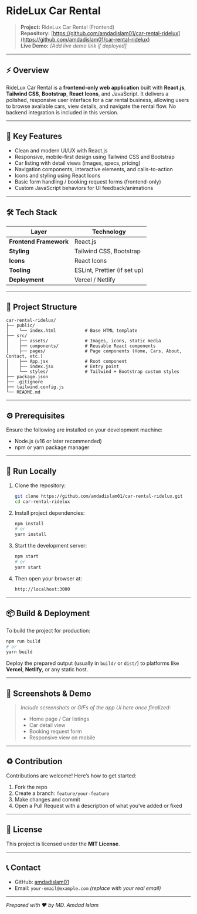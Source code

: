 # RideLux Car Rental

> **Project:** RideLux Car Rental (Frontend)
></br>
> **Repository:** [https://github.com/amdadislam01/car-rental-ridelux](https://github.com/amdadislam01/car-rental-ridelux)
> </br>
> **Live Demo:** *\[Add live demo link if deployed]*

---

## ⚡ Overview

RideLux Car Rental is a **frontend-only web application** built with **React.js**, **Tailwind CSS**, **Bootstrap**, **React Icons**, and JavaScript. It delivers a polished, responsive user interface for a car rental business, allowing users to browse available cars, view details, and navigate the rental flow. No backend integration is included in this version.

---

## 🎯 Key Features

* Clean and modern UI/UX with React.js
* Responsive, mobile-first design using Tailwind CSS and Bootstrap
* Car listing with detail views (images, specs, pricing)
* Navigation components, interactive elements, and calls-to-action
* Icons and styling using React Icons
* Basic form handling / booking request forms (frontend-only)
* Custom JavaScript behaviors for UI feedback/animations

---

## 🛠 Tech Stack

| Layer                  | Technology                   |
| ---------------------- | ---------------------------- |
| **Frontend Framework** | React.js                     |
| **Styling**            | Tailwind CSS, Bootstrap      |
| **Icons**              | React Icons                  |
| **Tooling**            | ESLint, Prettier (if set up) |
| **Deployment**         | Vercel / Netlify             |

---

## 📁 Project Structure

```
car-rental-ridelux/
├── public/
│    └── index.html           # Base HTML template
├── src/
│    ├── assets/              # Images, icons, static media
│    ├── components/          # Reusable React components
│    ├── pages/               # Page components (Home, Cars, About, Contact, etc.)
│    ├── App.jsx              # Root component
│    ├── index.jsx            # Entry point
│    └── styles/              # Tailwind + Bootstrap custom styles
├── package.json
├── .gitignore
├── tailwind.config.js
└── README.md
```

---

## ⚙️ Prerequisites

Ensure the following are installed on your development machine:

* Node.js (v16 or later recommended)
* npm or yarn package manager

---

## 🚀 Run Locally

1. Clone the repository:

   ```bash
   git clone https://github.com/amdadislam01/car-rental-ridelux.git
   cd car-rental-ridelux
   ```

2. Install project dependencies:

   ```bash
   npm install
   # or
   yarn install
   ```

3. Start the development server:

   ```bash
   npm start
   # or
   yarn start
   ```

4. Then open your browser at:

   ```
   http://localhost:3000
   ```

---

## 📦 Build & Deployment

To build the project for production:

```bash
npm run build
# or
yarn build
```

Deploy the prepared output (usually in `build/` or `dist/`) to platforms like **Vercel**, **Netlify**, or any static host.

---

## 📸 Screenshots & Demo

> *Include screenshots or GIFs of the app UI here once finalized:*
>
> * Home page / Car listings
> * Car detail view
> * Booking request form
> * Responsive view on mobile

---

## ♻️ Contribution

Contributions are welcome! Here’s how to get started:

1. Fork the repo
2. Create a branch: `feature/your-feature`
3. Make changes and commit
4. Open a Pull Request with a description of what you’ve added or fixed

---

## 📝 License

This project is licensed under the **MIT License**.

---

## 📞 Contact

* GitHub: [amdadislam01](https://github.com/amdadislam01)
* Email: `your-email@example.com` *(replace with your real email)*

---

*Prepared with ❤️ by MD. Amdad Islam*
